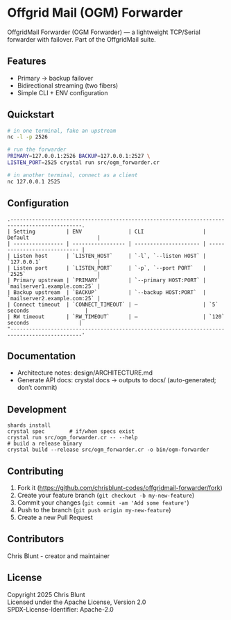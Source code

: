 # Offgrid Mail (OGM) Forwarder

OffgridMail Forwarder (OGM Forwarder) — a lightweight TCP/Serial forwarder with failover. 
Part of the OffgridMail suite.

## Features

- Primary → backup failover
- Bidirectional streaming (two fibers)
- Simple CLI + ENV configuration

## Quickstart

```bash
# in one terminal, fake an upstream
nc -l -p 2526

# run the forwarder
PRIMARY=127.0.0.1:2526 BACKUP=127.0.0.1:2527 \
LISTEN_PORT=2525 crystal run src/ogm_forwarder.cr

# in another terminal, connect as a client
nc 127.0.0.1 2525
```

## Configuration

```
.---------------------------------------------------------------------------------------------.
| Setting          | ENV               | CLI                   | Default                      |
| ---------------- | ----------------- | --------------------- | ---------------------------- |
| Listen host      | `LISTEN_HOST`     | `-l`, `--listen HOST` | `127.0.0.1`                  |
| Listen port      | `LISTEN_PORT`     | `-p`, `--port PORT`   | `2525`                       |
| Primary upstream | `PRIMARY`         | `--primary HOST:PORT` | `mailserver1.example.com:25` |
| Backup upstream  | `BACKUP`          | `--backup HOST:PORT`  | `mailserver2.example.com:25` |
| Connect timeout  | `CONNECT_TIMEOUT` | —                     | `5` seconds                  |
| RW timeout       | `RW_TIMEOUT`      | —                     | `120` seconds                |
"---------------------------------------------------------------------------------------------'
```

## Documentation

- Architecture notes: design/ARCHITECTURE.md
- Generate API docs: crystal docs → outputs to docs/ (auto-generated; don’t commit)

## Development

```
shards install
crystal spec        # if/when specs exist
crystal run src/ogm_forwarder.cr -- --help
# build a release binary
crystal build --release src/ogm_forwarder.cr -o bin/ogm-forwarder
```

## Contributing

1. Fork it (https://github.com/chrisblunt-codes/offgridmail-forwarder/fork)
2. Create your feature branch (`git checkout -b my-new-feature`)
3. Commit your changes (`git commit -am 'Add some feature'`)
4. Push to the branch (`git push origin my-new-feature`)
5. Create a new Pull Request

## Contributors

Chris Blunt - creator and maintainer

## License

Copyright 2025 Chris Blunt  
Licensed under the Apache License, Version 2.0  
SPDX-License-Identifier: Apache-2.0


